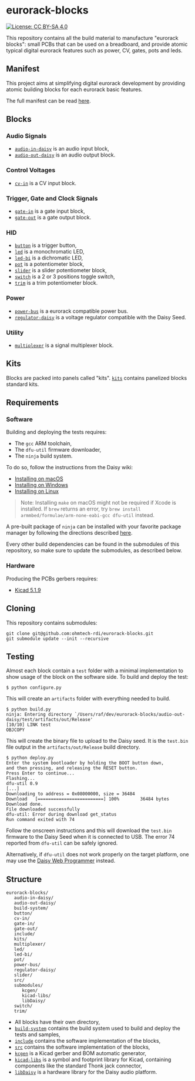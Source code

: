 # eurorack-blocks

[![License: CC BY-SA 4.0](https://licensebuttons.net/l/by-sa/4.0/80x15.png)](https://creativecommons.org/licenses/by-sa/4.0/)

This repository contains all the build material to manufacture "eurorack blocks": small PCBs
that can be used on a breadboard, and provide atomic typical digital eurorack features such
as power, CV, gates, pots and leds.


## Manifest

This project aims at simplifying digital eurorack development by providing atomic building blocks
for each eurorack basic features.

The full manifest can be read [here](manifest.md).


## Blocks

### Audio Signals

- [`audio-in-daisy`](./audio-in-daisy/) is an audio input block,
- [`audio-out-daisy`](./audio-out-daisy/) is an audio output block.

### Control Voltages

- [`cv-in`](./cv-in/) is a CV input block.

### Trigger, Gate and Clock Signals

- [`gate-in`](./gate-in/) is a gate input block,
- [`gate-out`](./gate-out/) is a gate output block.

### HID

- [`button`](./button/) is a trigger button,
- [`led`](./led/) is a monochromatic LED,
- [`led-bi`](./led-bi/) is a dichromatic LED,
- [`pot`](./pot/) is a potentiometer block,
- [`slider`](./slider/) is a slider potentiometer block,
- [`switch`](./switch/) is a 2 or 3 positions toggle switch,
- [`trim`](./trim/) is a trim potentiometer block.

### Power

- [`power-bus`](./power-bus/) is a eurorack compatible power bus.
- [`regulator-daisy`](./regulator-daisy/) is a voltage regulator compatible with the Daisy Seed.

### Utility

- [`multiplexer`](./multiplexer/) is a signal multiplexer block.


## Kits

Blocks are packed into panels called "kits".
[`kits`](./kits/) contains panelized blocks standard kits.


## Requirements

### Software

Building and deploying the tests requires:

- The `gcc` ARM toolchain,
- The `dfu-util` firmware downloader,
- The `ninja` build system.

To do so, follow the instructions from the Daisy wiki:

- [Installing on macOS](https://github.com/electro-smith/DaisyWiki/wiki/1b.-Installing-the-Toolchain-on-Mac)
- [Installing on Windows](https://github.com/electro-smith/DaisyWiki/wiki/1c.-Installing-the-Toolchain-on-Windows)
- [Installing on Linux](https://github.com/electro-smith/DaisyWiki/wiki/1d.-Installing-the-Toolchain-on-Linux)

> Note: Installing `make` on macOS might not be required if Xcode is installed. If `brew` returns
> an error, try `brew install armmbed/formulae/arm-none-eabi-gcc dfu-util` instead.

A pre-built package of `ninja` can be installed with your favorite package manager by
following the directions described [here](https://github.com/ninja-build/ninja/wiki/Pre-built-Ninja-packages).

Every other build dependencies can be found in the submodules of this repository, so make
sure to update the submodules, as described below.

### Hardware

Producing the PCBs gerbers requires:

- [Kicad 5.1.9](http://kicad-pcb.org/download/)


## Cloning

This repository contains submodules:

    git clone git@github.com:ohmtech-rdi/eurorack-blocks.git
    git submodule update --init --recursive


## Testing

Almost each block contain a `test` folder with a minimal implementation to show usage
of the block on the software side. To build and deploy the test:

    $ python configure.py

This will create an `artifacts` folder with everything needed to build.

    $ python build.py
    ninja: Entering directory `/Users/raf/dev/eurorack-blocks/audio-out-daisy/test/artifacts/out/Release'
    [10/10] LINK test
    OBJCOPY

This will create the binary file to upload to the Daisy seed. It is the `test.bin` file output in the
`artifacts/out/Release` build directory.

    $ python deploy.py
    Enter the system bootloader by holding the BOOT button down,
    and then pressing, and releasing the RESET button.
    Press Enter to continue...
    Flashing...
    dfu-util 0.9
    [...]
    Downloading to address = 0x08000000, size = 36484
    Download   [=========================] 100%        36484 bytes
    Download done.
    File downloaded successfully
    dfu-util: Error during download get_status
    Run command exited with 74

Follow the onscreen instructions and this will download the `test.bin` firmware to the
Daisy Seed when it is connected to USB. The error 74 reported from `dfu-util` can be safely
ignored.

Alternatively, if `dfu-util` does not work properly on the target platform,
one may use the [Daisy Web Programmer](https://electro-smith.github.io/Programmer/)
instead.


## Structure

```
eurorack-blocks/
   audio-in-daisy/
   audio-out-daisy/
   build-system/
   button/
   cv-in/
   gate-in/
   gate-out/
   include/
   kits/
   multiplexer/
   led/
   led-bi/
   pot/
   power-bus/
   regulator-daisy/
   slider/
   src/
   submodules/
      kcgen/
      kicad-libs/
      libDaisy/
   switch/
   trim/
```

- All blocks have their own directory,
- [`build-system`](./build-system/) contains the build system used to build and deploy
   the tests and samples,
- [`include`](./include/) contains the software implementation of the blocks,
- [`src`](./src/) contains the software implementation of the blocks,
- [`kcgen`](https://github.com/ohmtech/kcgen) is a Kicad gerber and BOM automatic generator,
- [`kicad-libs`](https://github.com/ohmtech/kicad-libs) is a symbol and footprint library for Kicad,
   containing components like the standard Thonk jack connector,
- [`libDaisy`](https://github.com/electro-smith/libDaisy) is a hardware library
   for the Daisy audio platform.
